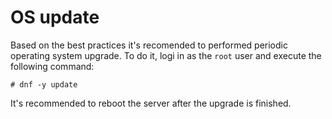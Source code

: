 # OS update

Based on the best practices it's recomended to performed periodic operating system upgrade. To do it, logi in as the  `root` user and execute the following command:

```
# dnf -y update
```

It's recommended to reboot the server after the upgrade is finished.



